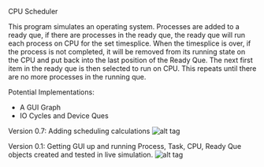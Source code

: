 CPU Scheduler

This program simulates an operating system. Processes are added to a ready que, if there are processes in the ready que, the ready que will run each process on CPU for the set timesplice. When the timesplice is over, if the process is not completed, it will be removed from its running state on the CPU and put back into the last position of the Ready Que. The next first item in the ready que is then selected to run on CPU. This repeats until there are no more processes in the running que.

Potential Implementations:
- A GUI Graph
- IO Cycles and Device Ques

Version 0.7: Adding scheduling calculations
![alt tag](https://ibb.co/iuYSHc)

Version 0.1: Getting GUI up and running
             Process, Task, CPU, Ready Que objects created and
             tested in live simulation.
![alt tag](https://ibb.co/jROiqx)

